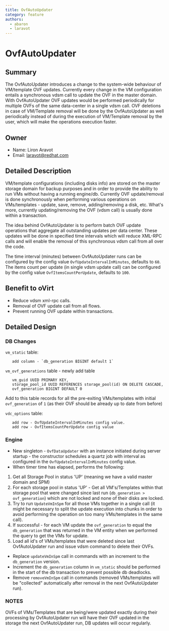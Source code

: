 ```yaml
---
title: OvfAutoUpdater
category: feature
authors:
  - abaron
  - laravot
---
```


# OvfAutoUpdater

## Summary

The OvfAutoUpdater introduces a change to the system-wide behaviour of VM/template OVF updates. Currently every change in the VM configuration entails a synchronous vdsm call to update the OVF in the master domain. With OvfAutoUpdater OVF updates would be performed periodically for multiple OVFs of the same data-center in a single vdsm call. OVF deletions in case of VM/Template removal will be done by the OvfAutoUpdater as well periodically instead of during the execution of VM/Template removal by the user, which will make the operations execution faster.

## Owner

*   Name: Liron Aravot
*   Email: <laravot@redhat.com>

## Detailed Description

VM/template configurations (including disks info) are stored on the master storage domain for backup purposes and in order to provide the ability to run VMs without having a running engine/db. Currently OVF update/removal is done synchronously when performing various operations on VMs/templates - update, save, remove, adding/removing a disk, etc. What's more, currently updating/removing the OVF (vdsm call) is usually done within a transaction.

The idea behind OvfAutoUpdater is to perform batch OVF update operations that aggregate all outstanding updates per data center. These updates will be done in specified time intervals which will reduce XML-RPC calls and will enable the removal of this synchronous vdsm call from all over the code.

The time interval (minutes) between OvfAutoUpdater runs can be configured by the config value `OvfUpdateIntervalInMinutes`, defaults to `60`. The items count per update (in single vdsm update call) can be configured by the config value `OvfItemsCountPerUpdate`, defaults to `100`.

## Benefit to oVirt

*   Reduce vdsm xml-rpc calls.
*   Removal of OVF update call from all flows.
*   Prevent running OVF update within transactions.

## Detailed Design

### DB Changes

`vm_static` table:

       add column - `db_generation BIGINT default 1`

`vm_ovf_generations` table - newly add table

       vm_guid UUID PRIMARY KEY,
       storage_pool_id UUID REFERENCES storage_pool(id) ON DELETE CASCADE,
       ovf_generation BIGINT DEFAULT 0

Add to this table records for all the pre-exiting VMs/templates with initial `ovf_generation` of `1` (as their OVF should be already up to date from before)

`vdc_options` table:

       add row - OvfUpdateIntervalInMinutes config value.
       add row - OvfItemsCountPerUpdate config value

### Engine

*   New singleton - `OvfDataUpdater` with an instance initiated during server startup - the constructor schedules a quartz job with interval as configured in the `OvfUpdateIntervalInMinutes` config value.
*   When timer time has elapsed, performs the following:

1. Get all Storage Pool in status 'UP' (meaning we have a valid master domain and SPM)
2. For each storage pool in status 'UP' - Get all VM's/Templates within that storage pool that were changed since last run (`db_generation > ovf_generation`) which are not locked and none of their disks are locked.
3. Try to run `UpdateVmInSpm` for all those VMs together in a single call (it might be necessary to split the update execution into chunks in order to avoid performing the operation on too many VMs/templates in the same call).
4. If successful - for each VM update the `ovf_generation` to equal the `db_generation` that was returned in the VM entity when we performed the query to get the VMs for update.
5. Load all id's of VMs/templates that were deleted since last OvfAutoUpdater run and issue vdsm command to delete their OVFs.

*   Replace `updateVmInSpm` call in commands with an increment to the `db_generation` version.
*   Increment the `db_generation` column in `vm_static` should be performed in the start of the db transaction to prevent possible db deadlocks.
*   Remove `removeVmInSpm` call in commands (removed VMs/templates will be "collected" automatically after removal in the next OvfAutoUpdater run).

### NOTES

OVFs of VMs/Templates that are being/were updated exactly during their processing by OvfAutoUpdater run will have their OVF updated in the storage the next OvfAutoUpdater run, DB updates will occur regularly.
